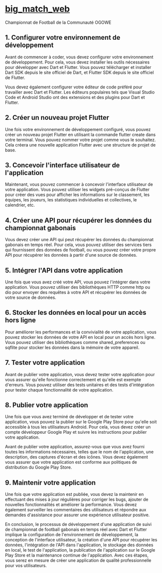# [big_match_web](https://bigmatcher-448aa.web.app/)
Championnat de Football de la Communauté OGOWE

## 1. Configurer votre environnement de développement
Avant de commencer à coder, vous devez configurer votre environnement de développement. Pour cela, vous devez installer les outils nécessaires pour développer avec Dart et Flutter. Vous pouvez télécharger et installer Dart SDK depuis le site officiel de Dart, et Flutter SDK depuis le site officiel de Flutter.

Vous devez également configurer votre éditeur de code préféré pour travailler avec Dart et Flutter. Les éditeurs populaires tels que Visual Studio Code et Android Studio ont des extensions et des plugins pour Dart et Flutter.

## 2. Créer un nouveau projet Flutter
Une fois votre environnement de développement configuré, vous pouvez créer un nouveau projet Flutter en utilisant la commande flutter create dans votre terminal. Vous pouvez nommer votre projet comme vous le souhaitez. Cela créera une nouvelle application Flutter avec une structure de projet de base.

## 3. Concevoir l'interface utilisateur de l'application
Maintenant, vous pouvez commencer à concevoir l'interface utilisateur de votre application. Vous pouvez utiliser les widgets pré-conçus de Flutter pour créer des vues pour afficher les informations sur le classement, les équipes, les joueurs, les statistiques individuelles et collectives, le calendrier, etc.

## 4. Créer une API pour récupérer les données du championnat gabonais
Vous devez créer une API qui peut récupérer les données du championnat gabonais en temps réel. Pour cela, vous pouvez utiliser des services tiers qui fournissent des données de football, ou vous pouvez créer votre propre API pour récupérer les données à partir d'une source de données.

## 5. Intégrer l'API dans votre application
Une fois que vous avez créé votre API, vous pouvez l'intégrer dans votre application. Vous pouvez utiliser des bibliothèques HTTP comme http ou dio pour envoyer des requêtes à votre API et récupérer les données de votre source de données.

## 6. Stocker les données en local pour un accès hors ligne
Pour améliorer les performances et la convivialité de votre application, vous pouvez stocker les données de votre API en local pour un accès hors ligne. Vous pouvez utiliser des bibliothèques comme shared_preferences ou sqflite pour stocker les données dans la mémoire de votre appareil.

## 7. Tester votre application
Avant de publier votre application, vous devez tester votre application pour vous assurer qu'elle fonctionne correctement et qu'elle est exempte d'erreurs. Vous pouvez utiliser des tests unitaires et des tests d'intégration pour tester chaque fonctionnalité de votre application.

## 8. Publier votre application
Une fois que vous avez terminé de développer et de tester votre application, vous pouvez la publier sur le Google Play Store pour qu'elle soit accessible à tous les utilisateurs Android. Pour cela, vous devez créer un compte développeur Google Play et suivre les instructions pour publier votre application.

Avant de publier votre application, assurez-vous que vous avez fourni toutes les informations nécessaires, telles que le nom de l'application, une description, des captures d'écran et des icônes. Vous devez également vous assurer que votre application est conforme aux politiques de distribution du Google Play Store.

## 9. Maintenir votre application
Une fois que votre application est publiée, vous devez la maintenir en effectuant des mises à jour régulières pour corriger les bugs, ajouter de nouvelles fonctionnalités et améliorer la performance. Vous devez également surveiller les commentaires des utilisateurs et répondre aux demandes d'assistance pour assurer une expérience utilisateur positive.

En conclusion, le processus de développement d'une application de suivi de championnat de football gabonais en temps réel avec Dart et Flutter implique la configuration de l'environnement de développement, la conception de l'interface utilisateur, la création d'une API pour récupérer les données, l'intégration de l'API dans l'application, le stockage des données en local, le test de l'application, la publication de l'application sur le Google Play Store et la maintenance continue de l'application. Avec ces étapes, vous serez en mesure de créer une application de qualité professionnelle pour vos utilisateurs.
